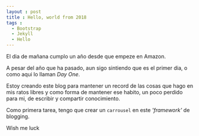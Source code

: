 ```yaml
---
layout : post
title : Hello, world from 2018  
tags :  
  - Bootstrap  
  - Jekyll 
  - Hello
---
```


El dia de ma&#241;ana cumplo un a&#241;o desde que empeze en Amazon.

A pesar del a&#241;o que ha pasado, aun sigo sintiendo que es el primer dia, o como aqui lo llaman *Day One*. 

Estoy creando este blog para mantener un record de las cosas que hago en mis ratos libres y como forma de mantener ese habito, un poco perdido para mi, de escribir y compartir conocimiento.

Como primera tarea, tengo que crear un `carrousel` en este *'framework'* de blogging.

Wish me luck